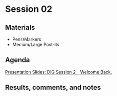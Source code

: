 # Session 02

## Materials
- Pens/Markers
- Medium/Large Post-its

## Agenda

[Presentation Slides: DIG Session 2 - Welcome Back.](https://docs.google.com/presentation/d/1vUDfiKpU_R8lK8Ld3rurpL4V7ye2GJGg4Na3ydDX7P0/edit?usp=sharing)

## Results, comments, and notes
